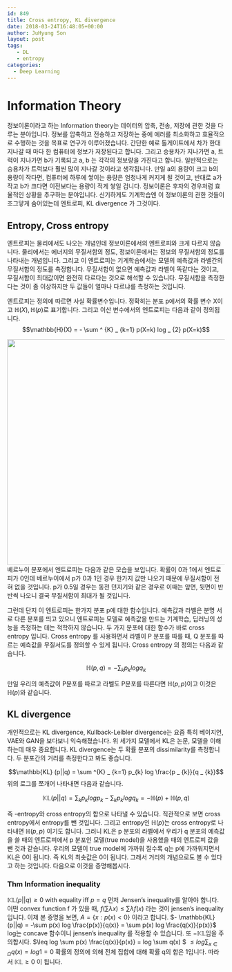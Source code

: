 ```yaml
---
id: 849
title: Cross entropy, KL divergence
date: 2018-03-24T16:48:05+00:00
author: JuHyung Son
layout: post
tags:
   - DL
   - entropy
categories:
  - Deep Learning
---
```

<h1>Information Theory</h1>
정보이론이라고 하는 Information theory는 데이터의 압축, 전송, 저장에 관한 것을 다루는 분야입니다. 정보를 압축하고 전송하고 저장하는 중에 에러를 최소화하고 효율적으로 수행하는 것을 목표로 연구가 이루어졌습니다. 간단한 예로 톨게이트에서 차가 한대 지나갈 때 마다 한 컴퓨터에 정보가 저장된다고 합니다. 그리고 승용차가 지나가면 a, 트럭이 지나가면 b가 기록되고 a, b 는 각각의 정보량을 가진다고 합니다. 일반적으로는 승용차가 트럭보다 훨씬 많이 지나갈 것이라고 생각됩니다. 만일 a의 용량이 크고 b의 용량이 작다면, 컴퓨터에 하루에 쌓이는 용량은 엄청나게 커지게 될 것이고, 반대로 a가 작고 b가 크다면 이전보다는 용량이 적게 쌓일 겁니다. 정보이론은 후자의 경우처럼 효율적인 상황을 추구하는 분야입니다. 신기하게도 기계학습엔 이 정보이론의 관한 것들이 조그맣게 숨어있는데 엔트로피, KL divergence 가 그것이다.
<h2>Entropy, Cross entropy</h2>
엔트로피는 물리에서도 나오는 개념인데 정보이론에서의 엔트로피와 크게 다르지 않습니다. 물리에서는 에너지의 무질서함의 정도, 정보이론에서는 정보의 무질서함의 정도를 나타내는 개념입니다. 그리고 이 엔트로피는 기계학습에서는 모델의 예측값과 라벨간의 무질서함의 정도를 측정합니다. 무질서함이 없으면 예측값과 라벨이 똑같다는 것이고, 무질서함이 최대값이면 완전히 다르다는 것으로 해석할 수 있습니다. 무질서함을 측정한다는 것이 좀 이상하지만 두 값들이 얼마나 다르냐를 측정하는 것입니다.

엔트로피는 정의에 따르면 사실 확률변수입니다. 정확히는 분포 p에서의 확률 변수 X이고 $\mathbb{H}(X) , \mathbb{H}(p)$로 표기합니다. 그리고 이산 변수에서의 엔트로피는 다음과 같이 정의됩니다.
$$\mathbb{H}(X) = - \sum ^ {K} _ {k=1} p(X=k) log _ {2} p(X=k)$$

<div align="center"><img class="aligncenter size-full wp-image-850" src="http://dllab.xyz/wp-content/uploads/2018/03/스크린샷-2018-03-24-오후-3.38.47.png" alt="" width="824" height="522" /></div>
베르누이 분포에서 엔트로피는 다음과 같은 모습을 보입니다. 확률이 0과 1에서 엔트로피가 0인데 베르누이에서 p가 0과 1인 경우 한가지 값만 나오기 때문에 무질서함이 전혀 없을 것입니다. p가 0.5일 경우는 동전 던지기와 같은 경우로 이때는 앞면, 뒷면이 반반씩 나오니 결국 무질서함이 최대가 될 것입니다.

그런데 단지 이 엔트로피는 한가지 분포 p에 대한 함수입니다. 예측값과 라벨은 분명 서로 다른 분포를 띄고 있으니 엔트로피는 모델로 예측값을 만드는 기계학습, 딥러닝의 성능을 측정하는 데는 적학하지 않습니다. 두 가지 분포에 대한 함수가 바로 cross entropy 입니다. Cross entropy 를 사용하면서 라벨이 P 분포를 따를 때, Q 분포를 따르는 예측값을 무질서도를 정의할 수 있게 됩니다. Cross entropy 의 정의는 다음과 같습니다.

$$ \mathbb{H}(p,q) = - \sum _ {k} p _ {k} log q _ {k} $$

만일 우리의 예측값이 P분포를 따르고 라벨도 P분포를 따른다면 $\mathbb{H} (p,p)$이고 이것은 $\mathbb{H}(p)$와 같습니다.
<h2>KL divergence</h2>
개인적으로는 KL divergence, Kullback-Leibler divergence는 요즘 특히 베이지언, VAE와 GAN을 보다보니 익숙해졌습니다. 위 세가지 모델에서 KL은 논문, 모델을 이해하는데 매우 중요합니다. KL divergence는 두 확률 분포의 dissimilarity를 측정합니다. 두 분포간의 거리를 측정한다고 봐도 좋습니다.

$$\mathbb{KL} (p||q) = \sum ^{K} _ {k=1} p_{k} log \frac{p _ {k}}{q _ {k}}$$
위의 로그를 쪼개어 나타내면 다음과 같습니다.

$$\mathbb{KL} (p||q) = \sum_{k} p _ {k} log p _ {k} - \sum _ {k} p _ {k} log q _ {k} = - \mathbb{H}(p) + \mathbb{H}(p,q)$$

즉 -entropy와 cross entropy의 합으로 나타낼 수 있습니다. 직관적으로 보면 cross entropy에서 entropy를 뺀 것입니다. 그리고 entropy인 $\mathbb{H}(p)$는 cross entropy로 나타내면 $\mathbb{H}(p,p)$ 이기도 합니다. 그러니 KL은 p 분포의 라벨에서 우리가 q 분포의 예측값을 쓸 때의 엔트로피에서 p 분포인 모델(true model)을 사용했을 때의 엔트로피 값을 뺀 것과 같습니다. 우리의 모델이 true model에 가까워 질수록 q는 p에 가까워지면서 KL은 0이 됩니다. 즉 KL의 최솟값은 0이 됩니다. 그래서 거리의 개념으로도 볼 수 있다고 하는 것입니다. 다음으로 이것을 증명해봅시다.
<h3>Thm Information inequality</h3>

$\mathbb{KL} (p||q) \geq 0$ with equality iff $p=q$
먼저 Jensen’s inequality를 알아야 합니다. 어떤 convex function f 가 있을 때, $f(\sum \lambda x) \leq \sum \lambda f(x)$ 라는 것이 jensen’s inequality 입니다. 이제 본 증명을 보면,
$A = \{x : p(x) < 0 \}$ 이라고 합니다.
$- \mathbb{KL} (p||q) = -\sum p(x) log \frac{p(x)}{q(x)} = \sum p(x) log \frac{q(x)}{p(x)}$ log는 concave 함수이니 jensen’s inequality 를 적용할 수 있습니다. 또 $-\mathbb{KL}$임을 주의합시다.
$\leq log \sum p(x) \frac{q(x)}{p(x)} = log \sum q(x) $
$\leq log \sum_{x \in \Omega} q(x) = log 1 = 0$ 확률의 정의에 의해 전체 집합에 대해 확률 q의 합은 1입니다.
따라서 $\mathbb{KL} \geq 0$ 이 됩니다.
